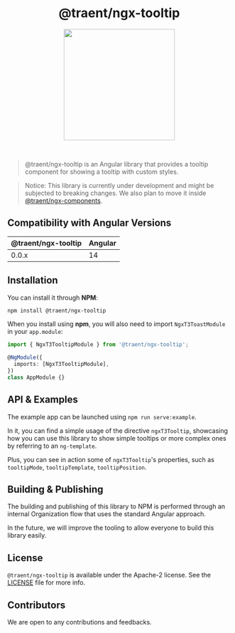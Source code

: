 <h1 align="center">
  @traent/ngx-tooltip
</h1>

<p align="center">
  <img width="250px" height="auto" src="https://traent.com/wp-content/uploads/2022/07/logo-color.svg">
</p>

<br />

> @traent/ngx-tooltip is an Angular library that provides a tooltip component for showing a tooltip with custom styles.

> Notice: This library is currently under development and might be subjected to breaking changes. We also plan to move it inside [@traent/ngx-components](https://github.com/traent/ngx-components).

## Compatibility with Angular Versions

| @traent/ngx-tooltip | Angular        |
| ------------------- | -------------- |
| 0.0.x               | 14             |

## Installation

You can install it through **NPM**:

```bash
npm install @traent/ngx-tooltip
```

When you install using **npm**, you will also need to import `NgxT3ToastModule` in your `app.module`:

```typescript
import { NgxT3TooltipModule } from '@traent/ngx-tooltip';

@NgModule({
  imports: [NgxT3TooltipModule],
})
class AppModule {}
```

## API & Examples

The example app can be launched using `npm run serve:example`.

In it, you can find a simple usage of the directive `ngxT3Tooltip`, showcasing how you can use this library to show simple tooltips or more complex ones by referring to an `ng-template`.

Plus, you can see in action some of `ngxT3Tooltip`'s properties, such as       `tooltipMode`, `tooltipTemplate`, `tooltipPosition`.

## Building & Publishing

The building and publishing of this library to NPM is performed through an internal Organization flow that uses the standard Angular approach.

In the future, we will improve the tooling to allow everyone to build this library easily.

## License

`@traent/ngx-tooltip` is available under the Apache-2 license. See the [LICENSE](./LICENSE) file for more info.

## Contributors

We are open to any contributions and feedbacks.
